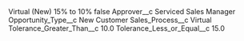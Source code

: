 <?xml version="1.0" encoding="UTF-8"?>
<CustomMetadata xmlns="http://soap.sforce.com/2006/04/metadata" xmlns:xsi="http://www.w3.org/2001/XMLSchema-instance" xmlns:xsd="http://www.w3.org/2001/XMLSchema">
    <label>Virtual (New) 15% to 10%</label>
    <protected>false</protected>
    <values>
        <field>Approver__c</field>
        <value xsi:type="xsd:string">Serviced Sales Manager</value>
    </values>
    <values>
        <field>Opportunity_Type__c</field>
        <value xsi:type="xsd:string">New Customer</value>
    </values>
    <values>
        <field>Sales_Process__c</field>
        <value xsi:type="xsd:string">Virtual</value>
    </values>
    <values>
        <field>Tolerance_Greater_Than__c</field>
        <value xsi:type="xsd:double">10.0</value>
    </values>
    <values>
        <field>Tolerance_Less_or_Equal__c</field>
        <value xsi:type="xsd:double">15.0</value>
    </values>
</CustomMetadata>
